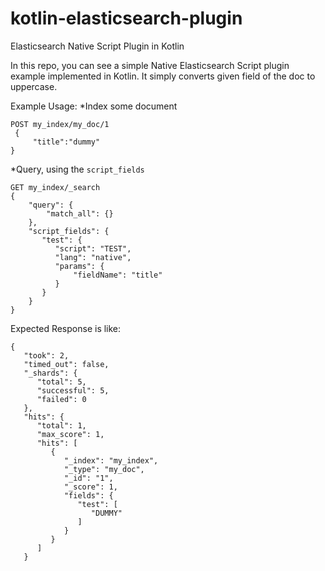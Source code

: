# kotlin-elasticsearch-plugin
Elasticsearch Native Script Plugin in Kotlin

In this repo, you can see a simple Native Elasticsearch Script plugin example implemented in Kotlin.
It simply converts given field of the doc to uppercase.

Example Usage:
*Index some document
```
POST my_index/my_doc/1
 {
     "title":"dummy"
}
```
*Query, using the ```script_fields```
```
GET my_index/_search
{
    "query": {
        "match_all": {}
    },
    "script_fields": {
       "test": {
          "script": "TEST",
          "lang": "native",
          "params": {
              "fieldName": "title"
          }
       }
    }
}
```

Expected Response is like:
```
{
   "took": 2,
   "timed_out": false,
   "_shards": {
      "total": 5,
      "successful": 5,
      "failed": 0
   },
   "hits": {
      "total": 1,
      "max_score": 1,
      "hits": [
         {
            "_index": "my_index",
            "_type": "my_doc",
            "_id": "1",
            "_score": 1,
            "fields": {
               "test": [
                  "DUMMY"
               ]
            }
         }
      ]
   }
```

